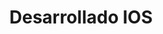 ---
title: "Desarrollado IOS"
tools: "Swift
Xcode
POO" 
description : "Experiencia inicial en el desarrollo móvil con Swift, aplicando conocimientos en la creación de un proyecto que replica la calculadora del iPhone."
---